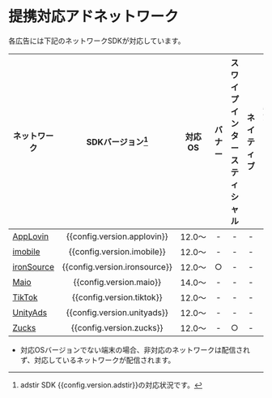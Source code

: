 # 提携対応アドネットワーク

各広告には下記のネットワークSDKが対応しています。

ネットワーク|SDKバージョン[^1]|対応OS| バナー | スワイプインタースティシャル | ネイティブ | 動画リワード | 全画面インタースティシャル | アプリ起動時広告
---|:-:|:-:|:-:|:-:|:-:|:-:|:-:|:-:
[AppLovin](applovin.md)    |{{config.version.applovin}}  |12.0〜| - | - | - | ○ | ○ | -
[imobile](imobile.md)      |{{config.version.imobile}}   |12.0〜| - | - | - | - | ○ | -
[ironSource](ironsource.md)|{{config.version.ironsource}}|12.0〜| ○ | - | - | ○ | ○ | -
[Maio](maio.md)            |{{config.version.maio}}      |14.0〜| - | - | - | ○ | ○ | -
[TikTok](tiktok.md)        |{{config.version.tiktok}}    |12.0〜| - | - | - | ○ | ○ | -
[UnityAds](unityads.md)    |{{config.version.unityads}}  |12.0〜| - | - | - | ○ | - | -
[Zucks](zucks.md)          |{{config.version.zucks}}     |12.0〜| - | ○ | - | - | - | -

* 対応OSバージョンでない端末の場合、非対応のネットワークは配信されず、対応しているネットワークが配信されます。

[^1]: adstir SDK {{config.version.adstir}}の対応状況です。
